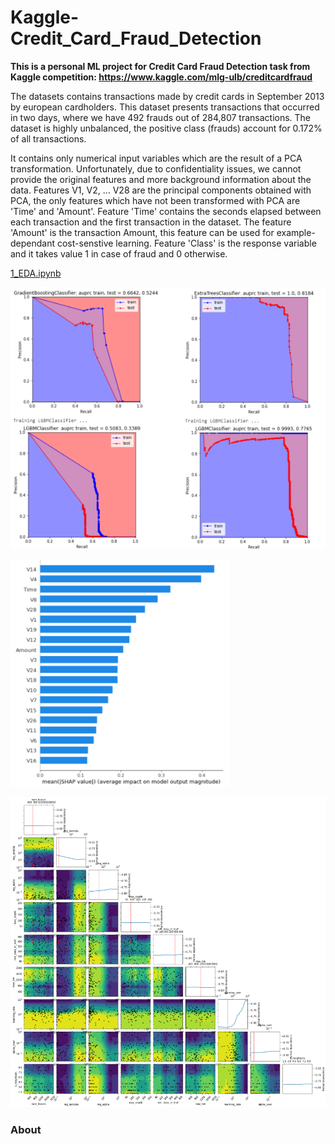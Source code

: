 # Kaggle-Credit_Card_Fraud_Detection
**This is a personal ML project for Credit Card Fraud Detection task from Kaggle competition: https://www.kaggle.com/mlg-ulb/creditcardfraud**

The datasets contains transactions made by credit cards in September 2013 by european cardholders.
This dataset presents transactions that occurred in two days, where we have 492 frauds out of 284,807 transactions. The dataset is highly unbalanced, the positive class (frauds) account for 0.172% of all transactions.

It contains only numerical input variables which are the result of a PCA transformation. Unfortunately, due to confidentiality issues, we cannot provide the original features and more background information about the data. Features V1, V2, … V28 are the principal components obtained with PCA, the only features which have not been transformed with PCA are 'Time' and 'Amount'. Feature 'Time' contains the seconds elapsed between each transaction and the first transaction in the dataset. The feature 'Amount' is the transaction Amount, this feature can be used for example-dependant cost-senstive learning. Feature 'Class' is the response variable and it takes value 1 in case of fraud and 0 otherwise.

[1_EDA.ipynb](https://github.com/EvgenyDyshlyuk/Kaggle_Credit_Card_Fraud_Detection/blob/master/1_EDA.ipynb)


![Class_weight](https://github.com/EvgenyDyshlyuk/Kaggle_Credit_Card_Fraud_Detection/blob/master/figures/Class_weight.png)

![Shap](https://github.com/EvgenyDyshlyuk/Kaggle_Credit_Card_Fraud_Detection/blob/master/figures/SHAP.png)


![HPO](https://github.com/EvgenyDyshlyuk/Kaggle_Credit_Card_Fraud_Detection/blob/master/figures/HPO.png)

### About
